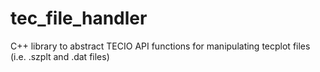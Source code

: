 # tec_file_handler
C++ library to abstract TECIO API functions for manipulating tecplot files (i.e. .szplt and .dat files)
